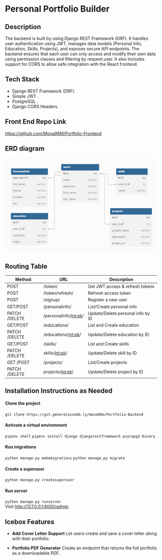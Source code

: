 # Personal Portfolio Builder


## Description

The backend is built by using Django REST Framework (DRF). It handles user authentication using JWT, manages data models (Personal Info, Education, Skills, Projects), and exposes secure API endpoints. The backend ensures that each user can only access and modify their own data using permission classes and filtering by request.user. It also includes support for CORS to allow safe integration with the React frontend.


## Tech Stack

- Django REST Framework (DRF).
- Simple JWT .
- PostgreSQL .
- Django CORS Headers.



## Front End Repo Link

https://github.com/Mona96M/Portfolio-Frontend


## ERD diagram

![alt text](./portfolio_project/assets/final.png)

## Routing Table

| Method        | URL                       | Description                      |
|---------------|---------------------------|----------------------------------|
| POST          | /token/                   | Get JWT access & refresh tokens  |
| POST          | /token/refresh/           | Refresh access token             |
| POST          | /signup/                  | Register a new user              |
| GET/POST      | /personalinfo/            | List/Create personal info        |
| PATCH /DELETE | /personalinfo/<int:pk>/   | Update/Delete personal info by ID|
| GET/POST      | /educations/              | List and Create education        |
| PATCH /DELETE | /educations/<int:pk>/     | Update/Delete education by ID    |
| GET/POST      | /skills/                  | List and Create skills           |
| PATCH /DELETE | skills/<int:pk>/          | Update/Delete skill by ID        |
| GET /POST     | /projects/                | List/Create projects             |
| PATCH /DELETE | projects/<int:pk>/        | Update/Delete project by ID      |



## Installation Instructions as Needed

#### Clone the project
```git clone https://git.generalassemb.ly/mona96m/Portfolio-Backend```
#### Activate a virtual environment
```pipenv shell```
```pipenv install django djangorestframework psycopg2-binary```
#### Run migrations
```python manage.py makemigrations```
```python manage.py migrate```
#### Create a superuser
```python manage.py createsuperuser```
#### Run server
```python manage.py runserver```   
Visit 
http://127.0.0.1:8000/admin


## Icebox Features

- **Add Cover Letter Support**
Let users create and save a cover letter along with their portfolio.

- **Portfolio PDF Generator**
Create an endpoint that returns the full portfolio as a downloadable PDF.




